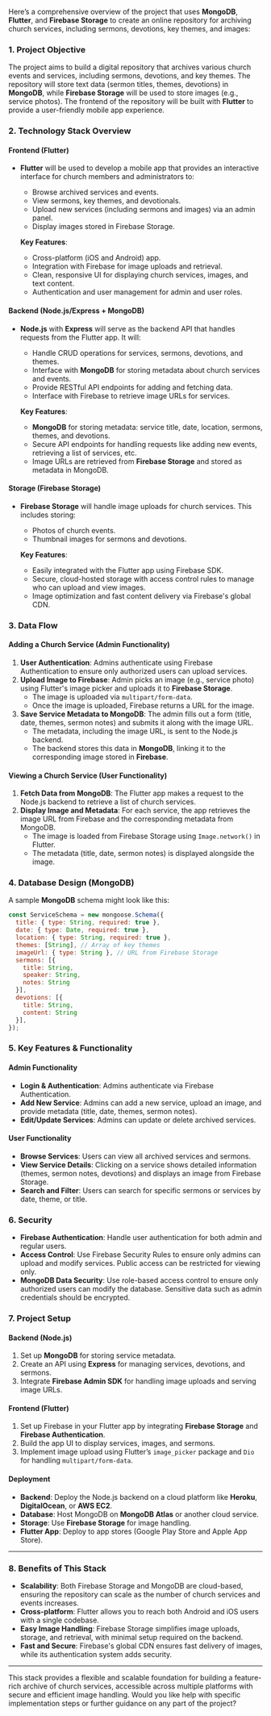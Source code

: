 Here’s a comprehensive overview of the project that uses **MongoDB**, **Flutter**, and **Firebase Storage** to create an online repository for archiving church services, including sermons, devotions, key themes, and images:

### **1. Project Objective**
The project aims to build a digital repository that archives various church events and services, including sermons, devotions, and key themes. The repository will store text data (sermon titles, themes, devotions) in **MongoDB**, while **Firebase Storage** will be used to store images (e.g., service photos). The frontend of the repository will be built with **Flutter** to provide a user-friendly mobile app experience.

### **2. Technology Stack Overview**

#### **Frontend (Flutter)**
- **Flutter** will be used to develop a mobile app that provides an interactive interface for church members and administrators to:
  - Browse archived services and events.
  - View sermons, key themes, and devotionals.
  - Upload new services (including sermons and images) via an admin panel.
  - Display images stored in Firebase Storage.
  
  **Key Features**:
  - Cross-platform (iOS and Android) app.
  - Integration with Firebase for image uploads and retrieval.
  - Clean, responsive UI for displaying church services, images, and text content.
  - Authentication and user management for admin and user roles.

#### **Backend (Node.js/Express + MongoDB)**
- **Node.js** with **Express** will serve as the backend API that handles requests from the Flutter app. It will:
  - Handle CRUD operations for services, sermons, devotions, and themes.
  - Interface with **MongoDB** for storing metadata about church services and events.
  - Provide RESTful API endpoints for adding and fetching data.
  - Interface with Firebase to retrieve image URLs for services.

  **Key Features**:
  - **MongoDB** for storing metadata: service title, date, location, sermons, themes, and devotions.
  - Secure API endpoints for handling requests like adding new events, retrieving a list of services, etc.
  - Image URLs are retrieved from **Firebase Storage** and stored as metadata in MongoDB.

#### **Storage (Firebase Storage)**
- **Firebase Storage** will handle image uploads for church services. This includes storing:
  - Photos of church events.
  - Thumbnail images for sermons and devotions.

  **Key Features**:
  - Easily integrated with the Flutter app using Firebase SDK.
  - Secure, cloud-hosted storage with access control rules to manage who can upload and view images.
  - Image optimization and fast content delivery via Firebase's global CDN.
  
### **3. Data Flow**

#### **Adding a Church Service (Admin Functionality)**
1. **User Authentication**: Admins authenticate using Firebase Authentication to ensure only authorized users can upload services.
2. **Upload Image to Firebase**: Admin picks an image (e.g., service photo) using Flutter's image picker and uploads it to **Firebase Storage**.
   - The image is uploaded via `multipart/form-data`.
   - Once the image is uploaded, Firebase returns a URL for the image.
3. **Save Service Metadata to MongoDB**: The admin fills out a form (title, date, themes, sermon notes) and submits it along with the image URL.
   - The metadata, including the image URL, is sent to the Node.js backend.
   - The backend stores this data in **MongoDB**, linking it to the corresponding image stored in **Firebase**.

#### **Viewing a Church Service (User Functionality)**
1. **Fetch Data from MongoDB**: The Flutter app makes a request to the Node.js backend to retrieve a list of church services.
2. **Display Image and Metadata**: For each service, the app retrieves the image URL from Firebase and the corresponding metadata from MongoDB.
   - The image is loaded from Firebase Storage using `Image.network()` in Flutter.
   - The metadata (title, date, sermon notes) is displayed alongside the image.

### **4. Database Design (MongoDB)**

A sample **MongoDB** schema might look like this:

```js
const ServiceSchema = new mongoose.Schema({
  title: { type: String, required: true },
  date: { type: Date, required: true },
  location: { type: String, required: true },
  themes: [String], // Array of key themes
  imageUrl: { type: String }, // URL from Firebase Storage
  sermons: [{ 
    title: String, 
    speaker: String, 
    notes: String 
  }],
  devotions: [{
    title: String,
    content: String
  }],
});
```

### **5. Key Features & Functionality**

#### **Admin Functionality**
- **Login & Authentication**: Admins authenticate via Firebase Authentication.
- **Add New Service**: Admins can add a new service, upload an image, and provide metadata (title, date, themes, sermon notes).
- **Edit/Update Services**: Admins can update or delete archived services.
  
#### **User Functionality**
- **Browse Services**: Users can view all archived services and sermons.
- **View Service Details**: Clicking on a service shows detailed information (themes, sermon notes, devotions) and displays an image from Firebase Storage.
- **Search and Filter**: Users can search for specific sermons or services by date, theme, or title.

### **6. Security**
- **Firebase Authentication**: Handle user authentication for both admin and regular users.
- **Access Control**: Use Firebase Security Rules to ensure only admins can upload and modify services. Public access can be restricted for viewing only.
- **MongoDB Data Security**: Use role-based access control to ensure only authorized users can modify the database. Sensitive data such as admin credentials should be encrypted.

### **7. Project Setup**

#### **Backend (Node.js)**
1. Set up **MongoDB** for storing service metadata.
2. Create an API using **Express** for managing services, devotions, and sermons.
3. Integrate **Firebase Admin SDK** for handling image uploads and serving image URLs.

#### **Frontend (Flutter)**
1. Set up Firebase in your Flutter app by integrating **Firebase Storage** and **Firebase Authentication**.
2. Build the app UI to display services, images, and sermons.
3. Implement image upload using Flutter’s `image_picker` package and `Dio` for handling `multipart/form-data`.

#### **Deployment**
- **Backend**: Deploy the Node.js backend on a cloud platform like **Heroku**, **DigitalOcean**, or **AWS EC2**.
- **Database**: Host MongoDB on **MongoDB Atlas** or another cloud service.
- **Storage**: Use **Firebase Storage** for image handling.
- **Flutter App**: Deploy to app stores (Google Play Store and Apple App Store).

---

### **8. Benefits of This Stack**
- **Scalability**: Both Firebase Storage and MongoDB are cloud-based, ensuring the repository can scale as the number of church services and events increases.
- **Cross-platform**: Flutter allows you to reach both Android and iOS users with a single codebase.
- **Easy Image Handling**: Firebase Storage simplifies image uploads, storage, and retrieval, with minimal setup required on the backend.
- **Fast and Secure**: Firebase's global CDN ensures fast delivery of images, while its authentication system adds security.

---

This stack provides a flexible and scalable foundation for building a feature-rich archive of church services, accessible across multiple platforms with secure and efficient image handling. Would you like help with specific implementation steps or further guidance on any part of the project?